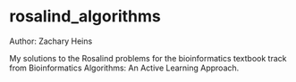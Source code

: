 # rosalind_algorithms

Author: Zachary Heins

My solutions to the Rosalind problems for the bioinformatics textbook track from Bioinformatics Algorithms: An Active Learning Approach.
